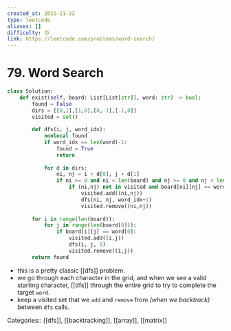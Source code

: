 ```yaml
---
created_at: 2022-11-22
type: leetcode
aliases: []
difficulty: 🟡
link: https://leetcode.com/problems/word-search/
---
```


# 79. Word Search

```python
class Solution:
    def exist(self, board: List[List[str]], word: str) -> bool:
        found = False
        dirs = [[0,1],[1,0],[0,-1],[-1,0]]
        visited = set()
        
        def dfs(i, j, word_idx):
            nonlocal found
            if word_idx == len(word)-1:
                found = True
                return
            
            for d in dirs:
                ni, nj = i + d[0], j + d[1]
                if ni >= 0 and ni < len(board) and nj >= 0 and nj < len(board[0]):
                    if (ni,nj) not in visited and board[ni][nj] == word[word_idx+1]:
                        visited.add((ni,nj))
                        dfs(ni, nj, word_idx+1)
                        visited.remove((ni,nj))
            
        for i in range(len(board)):
            for j in range(len(board[0])):
                if board[i][j] == word[0]:
                    visited.add((i,j))
                    dfs(i, j, 0)
                    visited.remove((i,j))
        return found
```

- this is a pretty classic [[dfs]] problem.
- we go through each character in the grid, and when we see a valid starting character, [[dfs]] through the entire grid to try to complete the target `word`.
- keep a visited set that we `add` and `remove` from *(when we backtrack)* between `dfs` calls.

Categories:: [[dfs]], [[backtracking]], [[array]], [[matrix]]
